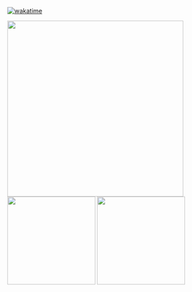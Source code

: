 [![wakatime](https://wakatime.com/badge/user/0c140005-047e-4308-a3be-0d0a822004cb.svg)](https://wakatime.com/@0c140005-047e-4308-a3be-0d0a822004cb)


<img align="center" src="https://streak-stats.demolab.com?user=carsonbergen&theme=transparent" width=400/>

<div style={{
    display: flex;
    flex-direction: row;
    margin-top: 0.125rem;
    margin-left: 0.125rem;
    width: 75vw;
    justify-items: center;
  	align-items: center;
  }}
>
  <img height=200 align="center" src="https://github-readme-stats-indol-iota-76.vercel.app/api/top-langs/?username=carsonbergen&layout=compact&langs_count=16&theme=transparent" />
  <img height=200 align="center" src="https://github-readme-stats.vercel.app/api/wakatime?username=carsonbergen&theme=transparent&layout=compact" />
</div>
